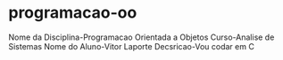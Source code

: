 # programacao-oo
Nome da Disciplina-Programacao Orientada a Objetos
Curso-Analise de Sistemas
Nome do Aluno-Vitor Laporte
Decsricao-Vou codar em C
